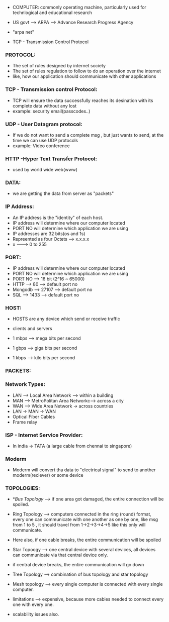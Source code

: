* COMPUTER: commonly operating machine, particularly used for technlogical and educational research

* US govt --> ARPA --> Advance Research Progress Agency
* "arpa net"
* TCP - Transmission Control Protocol
  
### PROTOCOL:
* The set of rules designed by internet society
* The set of rules regulation to follow to do an operation over the internet
* like, how our application should communicate with other applications

### TCP - Transmission control Protocol:
* TCP will ensure the data successfully reaches its desination with its complete data without any lost
* example: security email(passcodes..)

### UDP - User Datagram protocol:
* If we do not want to send a complete msg , but just wants to send, at the time we can use UDP protocols
* example: Video conference

### HTTP -Hyper Text Transfer Protocol:
* used by world wide web(www)

### DATA:
* we are getting the data from server as "packets"

### IP Address:
* An IP address is the "identity" of each host.
* IP address will determine where our computer located
* PORT NO will determine which application we are using
* IP addresses are 32 bits(os and 1s)
* Repreented as four Octets --> x.x.x.x
* x ---> 0 to 255

### PORT:
* IP address will determine where our computer located
* PORT NO will determine which application we are using
* PORT NO --> 16 bit (2^16 ~ 65000)
* HTTP --> 80 --> default port no
* Mongodb --> 27107 --> default port no
* SQL --> 1433 --> default port no

### HOST:
* HOSTS are any device which send or receive traffic
* clients and servers

* 1 mbps --> mega bits per second
* 1 gbps --> giga bits per second
* 1 kbps --> kilo bits per second

### PACKETS:

### Network Types:
* LAN --> Local Area Network --> within a building
* MAN --> MetroPolitan Area Networkc--> across a city
* WAN --> Wide Area Network -> across countries
* LAN -> MAN -> WAN
* Optical Fiber Cables
* Frame relay

### ISP - Internet Service Provider:
* In india -> TATA (a large cable from chennai to singapore)

### Moderm
* Moderm will convert tha data to "electrical signal" to send to another moderm(reciever) or some device

### TOPOLOGIES:
* **Bus Topology* --> if one area got damaged, the entire connection will be spoiled.
  
* Ring Topology --> computers connected in the ring (round) format, every one can communicate with one another as one by one, like msg from 1 to 5 , it should travel from 1->2->3->4->5 like this only will communicate.
* Here also, if one cable breaks, the entire communication will be spoiled
  
* Star Topoogy --> one central device with several devices, all devices can communicate via that central device only.
* if central device breaks, the entire communication will go down

* Tree Topology --> combination of bus topology and star topology

* Mesh topology --> every single computer is connected with every single computer.
* limitations --> expensive, because more cables needed to connect every one with every one.
* scalability issues also.
